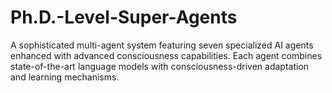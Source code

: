 # Ph.D.-Level-Super-Agents
A sophisticated multi-agent system featuring seven specialized AI agents enhanced with advanced consciousness capabilities. Each agent combines state-of-the-art language models with consciousness-driven adaptation and learning mechanisms.
